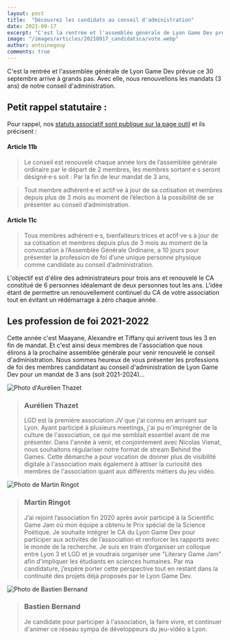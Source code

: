 ```yaml
---
layout: post
title:  "Découvrez les candidats au conseil d'administration"
date: 2021-09-17
excerpt: "C'est la rentrée et l'assemblée générale de Lyon Game Dev prévue ce 30 septembre arrive à grands pas. Avec elle, nous renouvellons les mandats ..."
image: "/images/articles/20210917_candidatsca/vote.webp"
author: antoinegouy
comments: true
---
```

C'est la rentrée et l'assemblée générale de Lyon Game Dev prévue ce 30 septembre arrive à grands pas. Avec elle, nous renouvellons les mandats (3 ans) de notre conseil d'administration.

## Petit rappel statutaire :

Pour rappel, nos [statuts associatif sont publique sur la page outil](https://drive.google.com/file/d/11FJPtwsYjCBd7rEnaHTmZ9BKadaH729I/view) et ils précisent :

#### Article 11b
> Le conseil est renouvelé chaque année lors de l’assemblée générale ordinaire par le départ de 2 membres, les membres sortant·e·s seront désigné·e·s soit :
Par la fin de leur mandat de 3 ans,

> Tout membre adhérent·e et actif·ve à jour de sa cotisation et membres depuis plus de 3 mois au moment de l’élection à la possibilité de se présenter au conseil d’administration.

#### Article 11c
> Tous membres adhérent·e·s, bienfaiteurs·trices et actif·ve·s à jour de sa cotisation et membres depuis plus de 3 mois au moment de la convocation à l’Assemblée Générale Ordinaire, a 10 jours pour présenter la profession de foi d’une unique personne physique comme candidate au conseil d’administration. 

L'objectif est d'élire des administrateurs pour trois ans et renouvelé le CA constitué de 6 personnes idéalemant de deux personnes tout les ans. L'idée étant de permettre un renouvellement continuel du CA de votre association tout en évitant un rédémarrage à zéro chaque année.

## Les profession de foi 2021-2022
Cette année c'est Maayane, Alexandre et Tiffany qui arrivent tous les 3 en fin de mandat. Et c'est ainsi deux membres de l'association que nous élirons à la prochaine assemblée générale pour venir renouvelé le conseil d'administration. 
Nous sommes heureux de vous présenter les professions de foi des membres candidatant au conseil d'administration de Lyon Game Dev pour un mandat de 3 ans (soit 2021-2024)...

<div class="box alt">
		<div class="row 50% uniform">
			<div class="2u">
				<span class="image fit">
					<img src="{{ "/images/authors/aurelienthazet.jpg" | absolute_url }}" alt="Photo d'Aurélien Thazet" />
				</span>
			</div>
			<div class="10u">
				<blockquote>
				<h3>Aurélien Thazet <a href="{{site.data.linkedin.aurelienthazet}}" class="icon fab fa-linkedin" style="text-align:center" rel="nofollow"></a></h3> 				
				<p>
				LGD est la première association JV que j'ai connu en arrivant sur Lyon. Ayant participé à plusieurs meetings, j'ai pu m'imprégner de la culture de l'association, ce qui me semblait essentiel avant de me présenter.
				Dans l'année à venir, et conjointement avec Nicolas Vienat, nous souhaitons régulariser notre format de stream Behind the Games. Cette démarche a pour vocation de donner plus de visibilité digitale à l'association mais également à attiser la curiosité des membres de l'association quant aux différents métiers du jeu vidéo.
				</p>
				</blockquote>
			</div>
		</div>
</div>

<div class="box alt">
		<div class="row 50% uniform">
			<div class="2u">
				<span class="image fit">
					<img src="{{ "/images/authors/martinringot.jpeg" | absolute_url }}" alt="Photo de Martin Ringot" />
				</span>
			</div>
			<div class="10u">
				<blockquote>
				<h3>Martin Ringot <a href="{{site.data.linkedin.martinringot}}" class="icon fab fa-linkedin" style="text-align:center" rel="nofollow"></a></h3> 				
				<p>
				J’ai rejoint l’association fin 2020 après avoir participé à la Scientific Game Jam où mon équipe a obtenu le Prix spécial de la Science Poétique. 
Je souhaite intégrer le CA du Lyon Game Dev pour participer aux activités de l’association et renforcer les rapports avec le monde de la recherche. Je suis en train d’organiser un colloque entre Lyon 3 et LGD et je voudrais organiser une "Literary Game Jam" afin d'impliquer les étudiants en sciences humaines.
Par ma candidature, j’espère porter cette perspective tout en restant dans la continuité des projets déjà proposés par le Lyon Game Dev.
				</p>
				</blockquote>
			</div>
		</div>
</div>


<div class="box alt">
		<div class="row 50% uniform">
			<div class="2u">
				<span class="image fit">
					<img src="{{ "/images/authors/bastienbernand.jpg" | absolute_url }}" alt="Photo de Bastien Bernand" />
				</span>
			</div>
			<div class="10u">
				<blockquote>
				<h3>Bastien Bernand <a href="{{site.data.linkedin.bastienbernand}}" class="icon fab fa-linkedin" style="text-align:center" rel="nofollow"></a></h3> 				
				<p>
				Je candidate pour participer à l'association, la faire vivre, et continuer d'animer ce réseau sympa de développeurs du jeu-vidéo à Lyon.
				</p>
				</blockquote>
			</div>
		</div>
</div>



